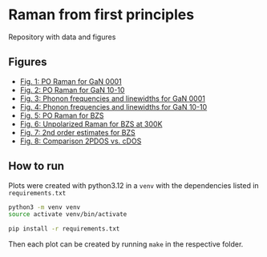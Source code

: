 Raman from first principles
===

Repository with data and figures

## Figures

- [Fig. 1: PO Raman for GaN 0001](./figure_01/README.md)
- [Fig. 2: PO Raman for GaN 10-10](./figure_02/README.md)
- [Fig. 3: Phonon frequencies and linewidths for GaN 0001](./figure_03/README.md)
- [Fig. 4: Phonon frequencies and linewidths for GaN 10-10](./figure_04/README.md)
- [Fig. 5: PO Raman for BZS](./figure_05/README.md)
- [Fig. 6: Unpolarized Raman for BZS at 300K](./figure_06/README.md)
- [Fig. 7: 2nd order estimates for BZS](./figure_07/README.md)
- [Fig. 8: Comparison 2PDOS vs. cDOS](./figure_08/README.md)

## How to run

Plots were created with python3.12 in a `venv` with the dependencies listed in `requirements.txt`

```bash
python3 -m venv venv
source activate venv/bin/activate

pip install -r requirements.txt
```

Then each plot can be created by running `make` in the respective folder.

